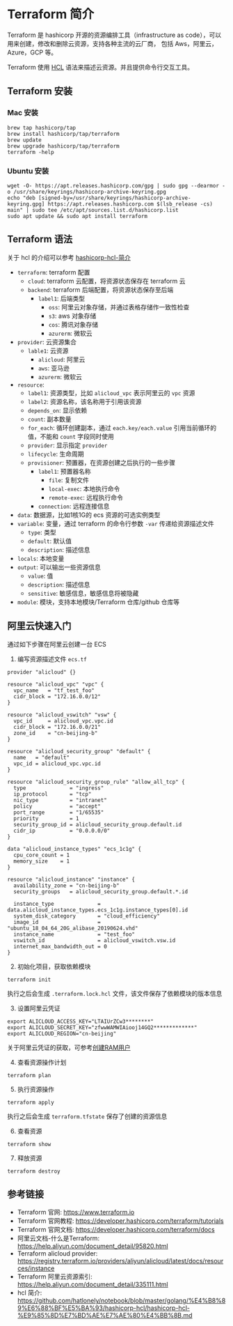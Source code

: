 # Terraform 简介

Terraform 是 hashicorp 开源的资源编排工具（infrastructure as code），可以用来创建，修改和删除云资源，支持各种主流的云厂商，
包括 Aws，阿里云，Azure，GCP 等。

Terraform 使用 [HCL](https://github.com/hashicorp/hcl/blob/main/hclsyntax/spec.md) 语法来描述云资源。并且提供命令行交互工具。

## Terraform 安装

### Mac 安装

```shell
brew tap hashicorp/tap
brew install hashicorp/tap/terraform
brew update
brew upgrade hashicorp/tap/terraform
terraform -help
```

### Ubuntu 安装

```shell
wget -O- https://apt.releases.hashicorp.com/gpg | sudo gpg --dearmor -o /usr/share/keyrings/hashicorp-archive-keyring.gpg
echo "deb [signed-by=/usr/share/keyrings/hashicorp-archive-keyring.gpg] https://apt.releases.hashicorp.com $(lsb_release -cs) main" | sudo tee /etc/apt/sources.list.d/hashicorp.list
sudo apt update && sudo apt install terraform
```

## Terraform 语法

关于 hcl 的介绍可以参考 [hashicorp-hcl-简介](https://github.com/hatlonely/notebook/blob/master/golang/%E4%B8%89%E6%88%BF%E5%BA%93/hashicorp-hcl/hashicorp-hcl-%E9%85%8D%E7%BD%AE%E7%AE%80%E4%BB%8B.md)

- `terraform`: terraform 配置
  - `cloud`: terraform 云配置，将资源状态保存在 terraform 云
  - `backend`: terraform 后端配置，将资源状态保存至后端
    - `label1`: 后端类型
      - `oss`: 阿里云对象存储，并通过表格存储作一致性检查
      - `s3`: aws 对象存储
      - `cos`: 腾讯对象存储
      - `azurerm`: 微软云
- `provider`: 云资源集合
  - `lable1`: 云资源
    - `alicloud`: 阿里云
    - `aws`: 亚马逊
    - `azurerm`: 微软云
- `resource`:
  - `label1`: 资源类型，比如 `alicloud_vpc` 表示阿里云的 `vpc` 资源
  - `label2`: 资源名称，该名称用于引用该资源
  - `depends_on`: 显示依赖
  - `count`: 副本数量
  - `for_each`: 循环创建副本，通过 `each.key/each.value` 引用当前循环的值，不能和 `count` 字段同时使用
  - `provider`: 显示指定 `provider`
  - `lifecycle`: 生命周期
  - `provisioner`: 预置器，在资源创建之后执行的一些步骤
    - `label1`: 预置器名称
      - `file`: 复制文件
      - `local-exec`: 本地执行命令
      - `remote-exec`: 远程执行命令
    - `connection`: 远程连接信息
- `data`: 数据源，比如1核1G的 ecs 资源的可选实例类型
- `variable`: 变量，通过 terraform 的命令行参数 `-var` 传递给资源描述文件
  - `type`: 类型
  - `default`: 默认值
  - `description`: 描述信息
- `locals`: 本地变量
- `output`: 可以输出一些资源信息
  - `value`: 值
  - `description`: 描述信息
  - `sensitive`: 敏感信息，敏感信息将被隐藏
- `module`: 模块，支持本地模块/Terraform 仓库/github 仓库等


## 阿里云快速入门

通过如下步骤在阿里云创建一台 ECS

1. 编写资源描述文件 `ecs.tf`

```hcl
provider "alicloud" {}

resource "alicloud_vpc" "vpc" {
  vpc_name   = "tf_test_foo"
  cidr_block = "172.16.0.0/12"
}

resource "alicloud_vswitch" "vsw" {
  vpc_id     = alicloud_vpc.vpc.id
  cidr_block = "172.16.0.0/21"
  zone_id    = "cn-beijing-b"
}

resource "alicloud_security_group" "default" {
  name   = "default"
  vpc_id = alicloud_vpc.vpc.id
}

resource "alicloud_security_group_rule" "allow_all_tcp" {
  type              = "ingress"
  ip_protocol       = "tcp"
  nic_type          = "intranet"
  policy            = "accept"
  port_range        = "1/65535"
  priority          = 1
  security_group_id = alicloud_security_group.default.id
  cidr_ip           = "0.0.0.0/0"
}

data "alicloud_instance_types" "ecs_1c1g" {
  cpu_core_count = 1
  memory_size    = 1
}

resource "alicloud_instance" "instance" {
  availability_zone = "cn-beijing-b"
  security_groups   = alicloud_security_group.default.*.id

  instance_type              = data.alicloud_instance_types.ecs_1c1g.instance_types[0].id
  system_disk_category       = "cloud_efficiency"
  image_id                   = "ubuntu_18_04_64_20G_alibase_20190624.vhd"
  instance_name              = "test_foo"
  vswitch_id                 = alicloud_vswitch.vsw.id
  internet_max_bandwidth_out = 0
}
```

2. 初始化项目，获取依赖模块

```shell
terraform init
```

执行之后会生成 `.terraform.lock.hcl` 文件，该文件保存了依赖模块的版本信息

3. 设置阿里云凭证

```shell
export ALICLOUD_ACCESS_KEY="LTAIUrZCw3********"
export ALICLOUD_SECRET_KEY="zfwwWAMWIAiooj14GQ2*************"
export ALICLOUD_REGION="cn-beijing"
```

关于阿里云凭证的获取，可参考[创建RAM用户](https://help.aliyun.com/document_detail/93720.html)

4. 查看资源操作计划

```shell
terraform plan
```

5. 执行资源操作

```shell
terraform apply
```

执行之后会生成 `terraform.tfstate` 保存了创建的资源信息

6. 查看资源

```shell
terraform show
```

7. 释放资源

```shell
terraform destroy
```

## 参考链接

- Terraform 官网: <https://www.terraform.io>
- Terraform 官网教程: <https://developer.hashicorp.com/terraform/tutorials>
- Terraform 官网文档: <https://developer.hashicorp.com/terraform/docs>
- 阿里云文档-什么是Terraform: <https://help.aliyun.com/document_detail/95820.html>
- Terraform alicloud provider: <https://registry.terraform.io/providers/aliyun/alicloud/latest/docs/resources/instance>
- Terraform 阿里云资源索引: <https://help.aliyun.com/document_detail/335111.html>
- hcl 简介: <https://github.com/hatlonely/notebook/blob/master/golang/%E4%B8%89%E6%88%BF%E5%BA%93/hashicorp-hcl/hashicorp-hcl-%E9%85%8D%E7%BD%AE%E7%AE%80%E4%BB%8B.md>
